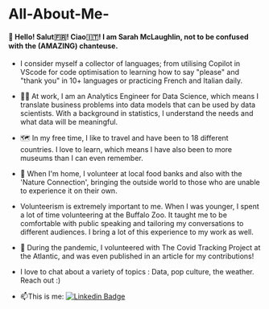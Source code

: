 # All-About-Me-

#### 👋 Hello! Salut🇫🇷! Ciao🇮🇹! I am Sarah McLaughlin, not to be confused with the (**AMAZING**) chanteuse.
- I consider myself a collector of languages; from utilising Copilot in VScode for code optimisation to learning how to say "please" and "thank you" in 10+ languages or practicing French and Italian daily.
- :woman_technologist: At work, I am an Analytics Engineer for Data Science, which means I translate business problems into data models that can be used by data scientists. With a background in statistics, I understand the needs and what data will be meaningful.
- 🗺 In my free time, I like to travel and have been to 18 different countries. I love to learn, which means I have also been to more museums than I can even remember.
- :seedling: When I'm home, I volunteer at local food banks and also with the 'Nature Connection', bringing the outside world to those who are unable to experience it on their own. 
- Volunteerism is extremely important to me. When I was younger, I spent a lot of time volunteering at the Buffalo Zoo. It taught me to be comfortable with public speaking and tailoring my conversations to different audiences. I bring a lot of this experience to my work as well. 
- 📰 During the pandemic, I volunteered with The Covid Tracking Project at the Atlantic, and was even published in an article for my contributions! 

- I love to chat about a variety of topics : Data, pop culture, the weather. Reach out :) 

- :mailbox:This is me: [![Linkedin Badge](https://img.shields.io/badge/-sarahrmclaughlin-blue?style=flat&logo=Linkedin&logoColor=white)](https://www.linkedin.com/in/sarah-r-mclaughlin/)


